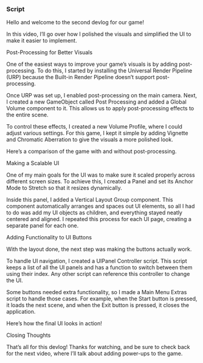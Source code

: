 ### Script

Hello and welcome to the second devlog for our game!

In this video, I’ll go over how I polished the visuals and simplified the UI to make it easier to implement.

Post-Processing for Better Visuals

One of the easiest ways to improve your game’s visuals is by adding post-processing. To do this, I started by installing the Universal Render Pipeline (URP) because the Built-in Render Pipeline doesn’t support post-processing.

Once URP was set up, I enabled post-processing on the main camera. Next, I created a new GameObject called Post Processing and added a Global Volume component to it. This allows us to apply post-processing effects to the entire scene.

To control these effects, I created a new Volume Profile, where I could adjust various settings. For this game, I kept it simple by adding Vignette and Chromatic Aberration to give the visuals a more polished look.

Here’s a comparison of the game with and without post-processing.

Making a Scalable UI

One of my main goals for the UI was to make sure it scaled properly across different screen sizes. To achieve this, I created a Panel and set its Anchor Mode to Stretch so that it resizes dynamically.

Inside this panel, I added a Vertical Layout Group component. This component automatically arranges and spaces out UI elements, so all I had to do was add my UI objects as children, and everything stayed neatly centered and aligned. I repeated this process for each UI page, creating a separate panel for each one.

Adding Functionality to UI Buttons

With the layout done, the next step was making the buttons actually work.

To handle UI navigation, I created a UIPanel Controller script. This script keeps a list of all the UI panels and has a function to switch between them using their index. Any other script can reference this controller to change the UI.

Some buttons needed extra functionality, so I made a Main Menu Extras script to handle those cases. For example, when the Start button is pressed, it loads the next scene, and when the Exit button is pressed, it closes the application.

Here’s how the final UI looks in action!

Closing Thoughts

That’s all for this devlog! Thanks for watching, and be sure to check back for the next video, where I’ll talk about adding power-ups to the game.